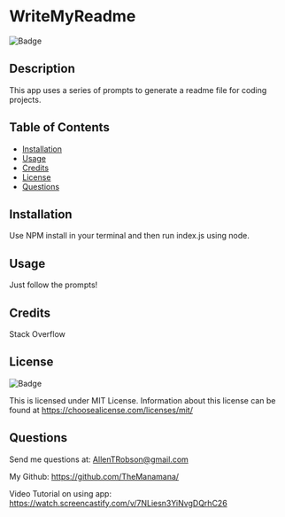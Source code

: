 # WriteMyReadme
  ![Badge](https://img.shields.io/static/v1?label=license&message=mit&color=blueviolet)
  


## Description

This app uses a series of prompts to generate a readme file for coding projects.

## Table of Contents

- [Installation](#installation)
- [Usage](#usage)
- [Credits](#credits)
- [License](#license)
- [Questions](#questions)

## Installation

Use NPM install in your terminal and then run index.js using node.

## Usage

Just follow the prompts!

## Credits

Stack Overflow

## License

![Badge](https://img.shields.io/static/v1?label=license&message=mit&color=blueviolet) 

  This is licensed under MIT License. Information about this license can be found at https://choosealicense.com/licenses/mit/

## Questions 

Send me questions at: AllenTRobson@gmail.com

My Github: https://github.com/TheManamana/

Video Tutorial on using app: https://watch.screencastify.com/v/7NLiesn3YiNvgDQrhC26

